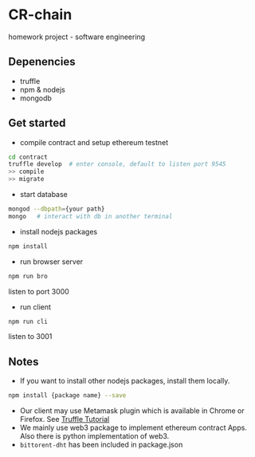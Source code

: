 # CR-chain
homework project - software engineering

## Depenencies
* truffle
* npm & nodejs
* mongodb

## Get started
* compile contract and setup ethereum testnet
```bash
cd contract
truffle develop  # enter console, default to listen port 9545
>> compile
>> migrate
```

* start database
```bash
mongod --dbpath={your path}
mongo   # interact with db in another terminal
```

* install nodejs packages
```bash
npm install
```

* run browser server
```bash
npm run bro
```
listen to port 3000

* run client
```bash
npm run cli
```
listen to 3001

## Notes
* If you want to install other nodejs packages, install them locally.
```bash
npm install {package name} --save
 ```
* Our client may use Metamask plugin which is available in Chrome or Firefox. See [Truffle Tutorial](http://truffleframework.com/tutorials/pet-shop)
* We mainly use web3 package to implement ethereum contract Apps. Also there is python implementation of web3.
* ```bittorent-dht``` has been included in package.json
